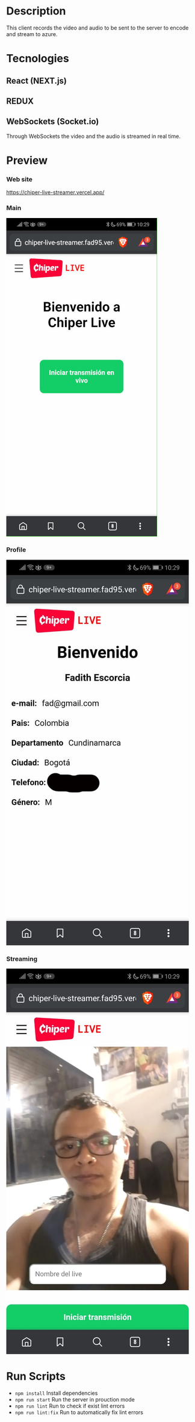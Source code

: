 # Description

This client records the video and audio to be sent to the server to encode and stream to azure.

# Tecnologies

## React (NEXT.js)

## REDUX

## WebSockets (Socket.io)

Through WebSockets the video and the audio is streamed in real time.

# Preview

### Web site

https://chiper-live-streamer.vercel.app/

### Main

![Main](/public/main.jpeg)

### Profile

![Profile](/public/profile.jpeg)

### Streaming

![Streaming](/public/stream.jpeg)

# Run Scripts

- `npm install` Install dependencies
- `npm run start` Run the server in prouction mode
- `npm run lint` Run to check if exist lint errors
- `npm run lint:fix` Run to automatically fix lint errors
